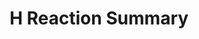 ---
#This is just for you to quickly see what the file is - it can be anything you want
title: H Reaction Summary

#This must match the level for the page you want it to appear on
level: Additional

#This must match the category id for the table the table you wish this to appear in
category: reactionsummaries

#This must match the subject you wish this to appear in
subject: Chemistry

#There should be an entry here for each column in the table you wish to populate:
Level of Study: Higher
Reaction Summary:
    - url: /chemistry/additional/reactionsummary/HchemReactionSummary.pdf
      link_text: H Reaction Summary
---
